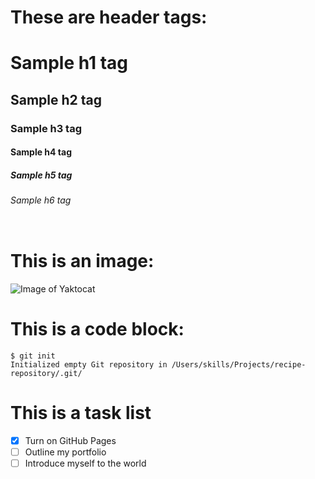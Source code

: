 # These are header tags: 
# Sample h1 tag 
## Sample h2 tag 
### Sample h3 tag 
#### Sample h4 tag 
##### Sample h5 tag 
###### Sample h6 tag 
```
```

# This is an image: 
![Image of Yaktocat](https://octodex.github.com/images/yaktocat.png)

# This is a code block: 
```
$ git init
Initialized empty Git repository in /Users/skills/Projects/recipe-repository/.git/
```

# This is a task list
- [X] Turn on GitHub Pages
- [ ] Outline my portfolio
- [ ] Introduce myself to the world
